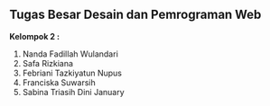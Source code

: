 ## Tugas Besar Desain dan Pemrograman Web
 **Kelompok 2  :**
1. Nanda Fadillah Wulandari
2. Safa Rizkiana
3. Febriani Tazkiyatun Nupus
4. Franciska Suwarsih
5. Sabina Triasih Dini January  
